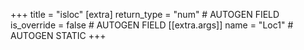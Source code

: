 +++
title = "isloc"
[extra]
return_type = "num" # AUTOGEN FIELD
is_override = false # AUTOGEN FIELD
[[extra.args]]
name = "Loc1" # AUTOGEN STATIC
+++